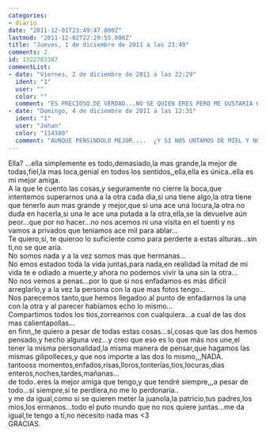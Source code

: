 ```yaml
---
categories:
- diario
date: "2011-12-01T23:49:47.000Z"
lastmod: "2011-12-02T22:29:55.000Z"
title: "Jueves, 1 de diciembre de 2011 a las 23:49"
comments: 2
id: 1322783387
commentList:
- date: "Viernes, 2 de diciembre de 2011 a las 22:29"
  ident: "1"
  user: ""
  color: ""
  comment: "ES PRECIOSO.DE VERDAD...NO SE QUIEN ERES PERO ME GUSTARIA QUE ME CONTESTARAS,VA A TU MEJOR AMIGA COMO PUEDO COMPROBAR ;)   \nORGULLOSA TENDRíA QUE ESTAR :)"
- date: "Domingo, 4 de diciembre de 2011 a las 12:31"
  ident: "1"
  user: "Johan"
  color: "114380"
  comment: "AUNQUE PENSíNDOLO MEJOR....  ¿Y SI NOS UNTAMOS DE MIEL Y NOS LAMEMOS? :)"
---
```


Ella? ...ella simplemente es todo,demasiado,la mas grande,la mejor de todas,fiel,la mas loca,genial en todos los sentidos,,ella,ella es única..ella es mi mejor amiga.  
A la que le cuento las cosas,y seguramente no cierre la boca,que intentemos superarnos una a la otra cada dia,si una tiene algo,la otra tiene que tenerlo aun mas grande y mejor,que si una ace una locura,la otra no duda en hacerla,si una le ace una putada a la otra,ella,se la devuelve aún peor...que por no hacer...no nos acemos ni una visita en el tuenti y ns vamos a privados que teniamos ace mil para ablar...  
Te quiero,sí, te quieroo lo suficiente como para perderte a estas alturas...sin ti,no se que aría.  
No somos nada y a la vez somos mas que hermanas...  
No emos estadoo toda la vida juntas,para nada,en realidad la mitad de mi vida te e odiado a muerte,y ahora no podemos vivir la una sin la otra...  
No nos vemos a penas...por lo que si nos enfadamos es más dificil arreglarlo,y a la vez la persona con la que mas fotos tengo...  
Nos parecemos tanto,que hemos llegadoo al punto de enfadarnos la una con la otra y al parecer habíamos echo lo mismo...  
Compartimos todos los tios,zorreamos con cualquiera...a cual de las dos mas calientapollas...  
en finn,,te quiero a pesar de todas estas cosas...sí,cosas que las dos hemos pensado,y hecho alguna vez...y creo que eso es lo que más nos une,el tener la misma personalidad,la misma manera de pensar,que hagamos las mismas gilipolleces,y que nos importe a las dos lo mismo,,,NADA.  
tantooss momentos,enfados,risas,lloros,tonterías,tios,locuras,dias enteros,noches,tardes,mañanas...  
de todo..eres la mejor amiga que tengo,y que tendré siempre,,,a pesar de todo...sí siempre,si te perdiera,no me lo perdonaria..  
y me da igual,como si se quieren meter la juanola,la patricio,tus padres,los mios,los ermanos...todo el puto mundo que no nos quiere juntas...me da igual,te tengo a tí,no necesito nada mas &lt;3  
GRACIAS.